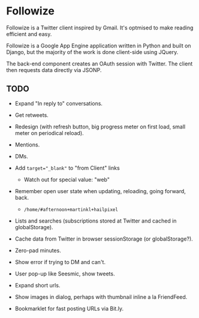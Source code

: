 Followize
=========

Followize is a Twitter client inspired by Gmail. It's optmised to make reading
efficient and easy.

Followize is a Google App Engine application written in Python and built on
Django, but the majority of the work is done client-side using JQuery.

The back-end component creates an OAuth session with Twitter. The client then
requests data directly via JSONP.

TODO
----

  * Expand "In reply to" conversations.

  * Get retweets.

  * Redesign (with refresh button, big progress meter on first load, small meter
    on periodical reload).

  * Mentions.

  * DMs.

  * Add `target="_blank"` to "from Client" links
      * Watch out for special value: "web"

  * Remember open user state when updating, reloading, going forward, back.
      * `/home/#afternoon+martinkl+hailpixel`

  * Lists and searches (subscriptions stored at Twitter and cached in globalStorage).

  * Cache data from Twitter in browser sessionStorage (or globalStorage?).

  * Zero-pad minutes.

  * Show error if trying to DM and can't.

  * User pop-up like Seesmic, show tweets.

  * Expand short urls.

  * Show images in dialog, perhaps with thumbnail inline a la FriendFeed.

  * Bookmarklet for fast posting URLs via Bit.ly.

